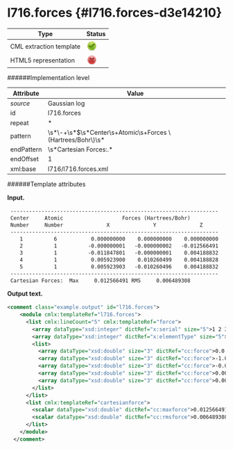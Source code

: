 # l716.forces {#l716.forces-d3e14210}


| Type                                                                                                                                                | Status                                                                                                                                              |
|----|----|
| CML extraction template                                                                                                                             | ![](/imgs/Total.png)                                                                                                                                |
| HTML5 representation                                                                                                                                | ![](/imgs/None.png)                                                                                                                                 |

######Implementation level

| Attribute                                                                                                                                           | Value                                                                                                                                               |
|----|----|
| *source*                                                                                                                                            | Gaussian log                                                                                                                                        |
| id                                                                                                                                                  | l716.forces                                                                                                                                         |
| repeat                                                                                                                                              | \*                                                                                                                                                  |
| pattern                                                                                                                                             | \\s\*\\-+\\s\*\$\\s\*Center\\s+Atomic\\s+Forces \\(Hartrees/Bohr\\)\\s\*                                                                            |
| endPattern                                                                                                                                          | \\s\*Cartesian Forces:.\*                                                                                                                           |
| endOffset                                                                                                                                           | 1                                                                                                                                                   |
| xml:base                                                                                                                                            | l716/l716.forces.xml                                                                                                                                |

######Template attributes

**Input.**

     -------------------------------------------------------------------
     Center     Atomic                   Forces (Hartrees/Bohr)
     Number     Number              X              Y              Z
     -------------------------------------------------------------------
        1          6           0.000000000    0.000000000    0.000000000
        2          1          -0.000000001   -0.000000002   -0.012566491
        3          1          -0.011847801   -0.000000001    0.004188832
        4          1           0.005923900    0.010260499    0.004188828
        5          1           0.005923903   -0.010260496    0.004188832
     -------------------------------------------------------------------
     Cartesian Forces:  Max     0.012566491 RMS     0.006489308
      

**Output text.**

```xml
<comment class="example.output" id="l716.forces">
    <module cmlx:templateRef="l716.forces">
      <list cmlx:lineCount="5" cmlx:templateRef="force">
        <array dataType="xsd:integer" dictRef="x:serial" size="5">1 2 3 4 5</array>
        <array dataType="xsd:integer" dictRef="x:elementType" size="5">6 1 1 1 1</array>
        <list>
          <array dataType="xsd:double" size="3" dictRef="cc:force">0.0 0.0 0.0</array>
          <array dataType="xsd:double" size="3" dictRef="cc:force">-1.0E-9 -2.0E-9 -0.012566491</array>
          <array dataType="xsd:double" size="3" dictRef="cc:force">-0.011847801 -1.0E-9 0.004188832</array>
          <array dataType="xsd:double" size="3" dictRef="cc:force">0.0059239 0.010260499 0.004188828</array>
          <array dataType="xsd:double" size="3" dictRef="cc:force">0.005923903 -0.010260496 0.004188832</array>
        </list>
      </list>
      <list cmlx:templateRef="cartesianforce">
        <scalar dataType="xsd:double" dictRef="cc:maxforce">0.012566491</scalar>
        <scalar dataType="xsd:double" dictRef="cc:rmsforce">0.006489308</scalar>
      </list>
    </module>
  </comment>
```
